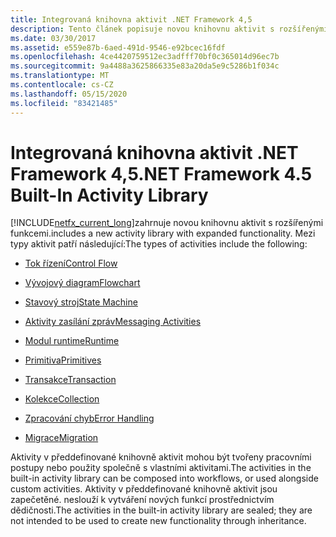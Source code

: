 ```yaml
---
title: Integrovaná knihovna aktivit .NET Framework 4,5
description: Tento článek popisuje novou knihovnu aktivit s rozšířenými funkcemi, které jsou součástí .NET Framework 4,5.
ms.date: 03/30/2017
ms.assetid: e559e87b-6aed-491d-9546-e92bcec16fdf
ms.openlocfilehash: 4ce4420759512ec3adfff70bf0c365014d96ec7b
ms.sourcegitcommit: 9a4488a3625866335e83a20da5e9c5286b1f034c
ms.translationtype: MT
ms.contentlocale: cs-CZ
ms.lasthandoff: 05/15/2020
ms.locfileid: "83421485"
---
```

# <a name="net-framework-45-built-in-activity-library"></a><span data-ttu-id="53d6f-103">Integrovaná knihovna aktivit .NET Framework 4,5</span><span class="sxs-lookup"><span data-stu-id="53d6f-103">.NET Framework 4.5 Built-In Activity Library</span></span>

[!INCLUDE[netfx_current_long](../../../includes/netfx-current-long-md.md)]<span data-ttu-id="53d6f-104">zahrnuje novou knihovnu aktivit s rozšířenými funkcemi.</span><span class="sxs-lookup"><span data-stu-id="53d6f-104">includes a new activity library with expanded functionality.</span></span> <span data-ttu-id="53d6f-105">Mezi typy aktivit patří následující:</span><span class="sxs-lookup"><span data-stu-id="53d6f-105">The types of activities include the following:</span></span>

- [<span data-ttu-id="53d6f-106">Tok řízení</span><span class="sxs-lookup"><span data-stu-id="53d6f-106">Control Flow</span></span>](control-flow-activities-in-wf.md)

- [<span data-ttu-id="53d6f-107">Vývojový diagram</span><span class="sxs-lookup"><span data-stu-id="53d6f-107">Flowchart</span></span>](flowchart-activities-in-wf.md)

- [<span data-ttu-id="53d6f-108">Stavový stroj</span><span class="sxs-lookup"><span data-stu-id="53d6f-108">State Machine</span></span>](state-machine-activities-in-wf.md)

- [<span data-ttu-id="53d6f-109">Aktivity zasílání zpráv</span><span class="sxs-lookup"><span data-stu-id="53d6f-109">Messaging Activities</span></span>](../wcf/feature-details/messaging-activities.md)

- [<span data-ttu-id="53d6f-110">Modul runtime</span><span class="sxs-lookup"><span data-stu-id="53d6f-110">Runtime</span></span>](runtime-activities-in-wf.md)

- [<span data-ttu-id="53d6f-111">Primitiva</span><span class="sxs-lookup"><span data-stu-id="53d6f-111">Primitives</span></span>](primitives-activities-in-wf.md)

- [<span data-ttu-id="53d6f-112">Transakce</span><span class="sxs-lookup"><span data-stu-id="53d6f-112">Transaction</span></span>](transaction-activities-in-wf.md)

- [<span data-ttu-id="53d6f-113">Kolekce</span><span class="sxs-lookup"><span data-stu-id="53d6f-113">Collection</span></span>](collection-activities-in-wf.md)

- [<span data-ttu-id="53d6f-114">Zpracování chyb</span><span class="sxs-lookup"><span data-stu-id="53d6f-114">Error Handling</span></span>](error-handling-activities-in-wf.md)

- [<span data-ttu-id="53d6f-115">Migrace</span><span class="sxs-lookup"><span data-stu-id="53d6f-115">Migration</span></span>](migration-activity-in-wf.md)

<span data-ttu-id="53d6f-116">Aktivity v předdefinované knihovně aktivit mohou být tvořeny pracovními postupy nebo použity společně s vlastními aktivitami.</span><span class="sxs-lookup"><span data-stu-id="53d6f-116">The activities in the built-in activity library can be composed into workflows, or used alongside custom activities.</span></span> <span data-ttu-id="53d6f-117">Aktivity v předdefinované knihovně aktivit jsou zapečetěné. neslouží k vytváření nových funkcí prostřednictvím dědičnosti.</span><span class="sxs-lookup"><span data-stu-id="53d6f-117">The activities in the built-in activity library are sealed; they are not intended to be used to create new functionality through inheritance.</span></span>
